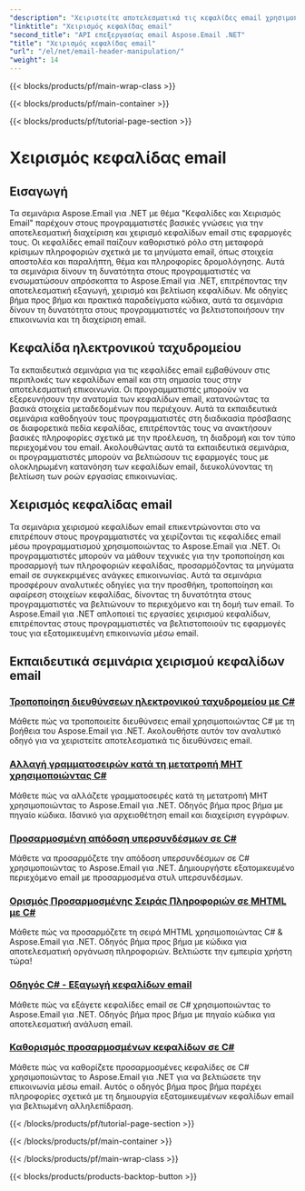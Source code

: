 ```yaml
---
"description": "Χειριστείτε αποτελεσματικά τις κεφαλίδες email χρησιμοποιώντας τα σεμινάρια Aspose.Email για .NET. Μάθετε να εξάγετε, να τροποποιείτε και να εξατομικεύετε κεφαλίδες για βελτιωμένη επικοινωνία."
"linktitle": "Χειρισμός κεφαλίδας email"
"second_title": "API επεξεργασίας email Aspose.Email .NET"
"title": "Χειρισμός κεφαλίδας email"
"url": "/el/net/email-header-manipulation/"
"weight": 14
---
```


{{< blocks/products/pf/main-wrap-class >}}

{{< blocks/products/pf/main-container >}}

{{< blocks/products/pf/tutorial-page-section >}}

# Χειρισμός κεφαλίδας email


## Εισαγωγή

Τα σεμινάρια Aspose.Email για .NET με θέμα "Κεφαλίδες και Χειρισμός Email" παρέχουν στους προγραμματιστές βασικές γνώσεις για την αποτελεσματική διαχείριση και χειρισμό κεφαλίδων email στις εφαρμογές τους. Οι κεφαλίδες email παίζουν καθοριστικό ρόλο στη μεταφορά κρίσιμων πληροφοριών σχετικά με τα μηνύματα email, όπως στοιχεία αποστολέα και παραλήπτη, θέμα και πληροφορίες δρομολόγησης. Αυτά τα σεμινάρια δίνουν τη δυνατότητα στους προγραμματιστές να ενσωματώσουν απρόσκοπτα το Aspose.Email για .NET, επιτρέποντας την αποτελεσματική εξαγωγή, χειρισμό και βελτίωση κεφαλίδων. Με οδηγίες βήμα προς βήμα και πρακτικά παραδείγματα κώδικα, αυτά τα σεμινάρια δίνουν τη δυνατότητα στους προγραμματιστές να βελτιστοποιήσουν την επικοινωνία και τη διαχείριση email.

## Κεφαλίδα ηλεκτρονικού ταχυδρομείου

Τα εκπαιδευτικά σεμινάρια για τις κεφαλίδες email εμβαθύνουν στις περιπλοκές των κεφαλίδων email και στη σημασία τους στην αποτελεσματική επικοινωνία. Οι προγραμματιστές μπορούν να εξερευνήσουν την ανατομία των κεφαλίδων email, κατανοώντας τα βασικά στοιχεία μεταδεδομένων που περιέχουν. Αυτά τα εκπαιδευτικά σεμινάρια καθοδηγούν τους προγραμματιστές στη διαδικασία πρόσβασης σε διαφορετικά πεδία κεφαλίδας, επιτρέποντάς τους να ανακτήσουν βασικές πληροφορίες σχετικά με την προέλευση, τη διαδρομή και τον τύπο περιεχομένου του email. Ακολουθώντας αυτά τα εκπαιδευτικά σεμινάρια, οι προγραμματιστές μπορούν να βελτιώσουν τις εφαρμογές τους με ολοκληρωμένη κατανόηση των κεφαλίδων email, διευκολύνοντας τη βελτίωση των ροών εργασίας επικοινωνίας.

## Χειρισμός κεφαλίδας email

Τα σεμινάρια χειρισμού κεφαλίδων email επικεντρώνονται στο να επιτρέπουν στους προγραμματιστές να χειρίζονται τις κεφαλίδες email μέσω προγραμματισμού χρησιμοποιώντας το Aspose.Email για .NET. Οι προγραμματιστές μπορούν να μάθουν τεχνικές για την τροποποίηση και προσαρμογή των πληροφοριών κεφαλίδας, προσαρμόζοντας τα μηνύματα email σε συγκεκριμένες ανάγκες επικοινωνίας. Αυτά τα σεμινάρια προσφέρουν αναλυτικές οδηγίες για την προσθήκη, τροποποίηση και αφαίρεση στοιχείων κεφαλίδας, δίνοντας τη δυνατότητα στους προγραμματιστές να βελτιώνουν το περιεχόμενο και τη δομή των email. Το Aspose.Email για .NET απλοποιεί τις εργασίες χειρισμού κεφαλίδων, επιτρέποντας στους προγραμματιστές να βελτιστοποιούν τις εφαρμογές τους για εξατομικευμένη επικοινωνία μέσω email.

## Εκπαιδευτικά σεμινάρια χειρισμού κεφαλίδων email
### [Τροποποίηση διευθύνσεων ηλεκτρονικού ταχυδρομείου με C#](./modifying-email-addresses-with-csharp/)
Μάθετε πώς να τροποποιείτε διευθύνσεις email χρησιμοποιώντας C# με τη βοήθεια του Aspose.Email για .NET. Ακολουθήστε αυτόν τον αναλυτικό οδηγό για να χειριστείτε αποτελεσματικά τις διευθύνσεις email.
### [Αλλαγή γραμματοσειρών κατά τη μετατροπή MHT χρησιμοποιώντας C#](./changing-fonts-during-mht-conversion-using-csharp/)
Μάθετε πώς να αλλάζετε γραμματοσειρές κατά τη μετατροπή MHT χρησιμοποιώντας το Aspose.Email για .NET. Οδηγός βήμα προς βήμα με πηγαίο κώδικα. Ιδανικό για αρχειοθέτηση email και διαχείριση εγγράφων.
### [Προσαρμοσμένη απόδοση υπερσυνδέσμων σε C# ](./custom-hyperlink-rendering-in-csharp/)
Μάθετε να προσαρμόζετε την απόδοση υπερσυνδέσμων σε C# χρησιμοποιώντας το Aspose.Email για .NET. Δημιουργήστε εξατομικευμένο περιεχόμενο email με προσαρμοσμένα στυλ υπερσυνδέσμων.
### [Ορισμός Προσαρμοσμένης Σειράς Πληροφοριών σε MHTML με C#](./defining-custom-order-of-information-in-mhtml-with-csharp/)
Μάθετε πώς να προσαρμόζετε τη σειρά MHTML χρησιμοποιώντας C# & Aspose.Email για .NET. Οδηγός βήμα προς βήμα με κώδικα για αποτελεσματική οργάνωση πληροφοριών. Βελτιώστε την εμπειρία χρήστη τώρα!
### [Οδηγός C# - Εξαγωγή κεφαλίδων email](./csharp-guide-extracting-email-headers/)
Μάθετε πώς να εξάγετε κεφαλίδες email σε C# χρησιμοποιώντας το Aspose.Email για .NET. Οδηγός βήμα προς βήμα με πηγαίο κώδικα για αποτελεσματική ανάλυση email. 
### [Καθορισμός προσαρμοσμένων κεφαλίδων σε C#](./specifying-custom-headers-in-csharp/)
Μάθετε πώς να καθορίζετε προσαρμοσμένες κεφαλίδες σε C# χρησιμοποιώντας το Aspose.Email για .NET για να βελτιώσετε την επικοινωνία μέσω email. Αυτός ο οδηγός βήμα προς βήμα παρέχει πληροφορίες σχετικά με τη δημιουργία εξατομικευμένων κεφαλίδων email για βελτιωμένη αλληλεπίδραση.

{{< /blocks/products/pf/tutorial-page-section >}}

{{< /blocks/products/pf/main-container >}}

{{< /blocks/products/pf/main-wrap-class >}}

{{< blocks/products/products-backtop-button >}}